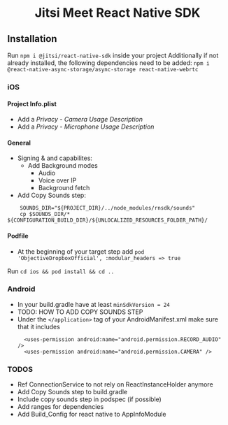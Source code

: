 # <p align="center">Jitsi Meet React Native SDK</p>


## Installation
 Run `npm i @jitsi/react-native-sdk` inside your project
 Additionally if not already installed, the following dependencies need to be added:
 `npm i @react-native-async-storage/async-storage react-native-webrtc`
 
 [comment]: # (These deps definitely need to be added manually, more could be neccesary)

### iOS

#### Project Info.plist
- Add a *Privacy - Camera Usage Description*
- Add a *Privacy - Microphone Usage Description*

#### General
- Signing & and capabilites:
    - Add Background modes
        - Audio
        - Voice over IP
        - Background fetch
- Add Copy Sounds step: 

``` 
    SOUNDS_DIR="${PROJECT_DIR}/../node_modules/rnsdk/sounds"
    cp $SOUNDS_DIR/* ${CONFIGURATION_BUILD_DIR}/${UNLOCALIZED_RESOURCES_FOLDER_PATH}/ 
```
#### Podfile
- At the beginning of your target step add `pod 'ObjectiveDropboxOfficial', :modular_headers => true`

Run `cd ios && pod install && cd ..`

### Android

- In your build.gradle have at least `minSdkVersion = 24`
- TODO: HOW TO ADD COPY SOUNDS STEP
- Under the `</application>`  tag of your AndroidManifest.xml make sure that it includes
  ```
    <uses-permission android:name="android.permission.RECORD_AUDIO" />
    <uses-permission android:name="android.permission.CAMERA" />
  ```
  
### TODOS
- Ref ConnectionService to not rely on ReactInstanceHolder anymore
- Add Copy Sounds step to build.gradle
- Include copy sounds step in podspec (if possible)
- Add ranges for dependencies
- Add Build_Config for react native to AppInfoModule